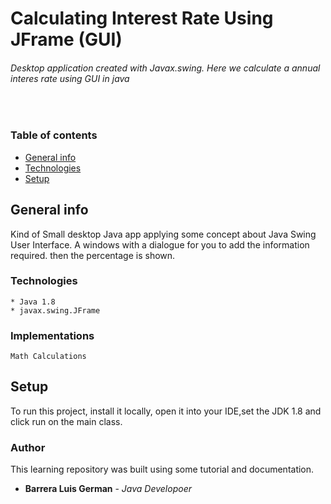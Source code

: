 


# <h1>Calculating Interest Rate Using JFrame (GUI)</h1>
###### Desktop application created with Javax.swing. Here we calculate a annual interes rate using GUI in java
<br/>

### Table of contents
* [General info](#general-info)
* [Technologies](#technologies)
* [Setup](#setup)

## General info
Kind of Small desktop Java app applying some concept about Java Swing User Interface. A windows with a dialogue for you to add the information required. then the percentage is shown.

### Technologies 


````
* Java 1.8
* javax.swing.JFrame 
````
### Implementations

````
Math Calculations
````

## Setup
To run this project, install it locally, open it into your IDE,set the JDK 1.8 and click run on the main class.


### Author
This learning repository was built using some tutorial and documentation.

* **Barrera Luis German**  - *Java Developoer*
